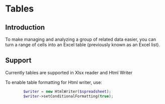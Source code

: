 # Tables

## Introduction

To make managing and analyzing a group of related data easier, you can turn a range of cells into an Excel table (previously known as an Excel list).

## Support

Currently tables are supported in Xlsx reader and Html Writer

To enable table formatting for Html writer, use:

```php
        $writer = new HtmlWriter($spreadsheet);
        $writer->setConditionalFormatting(true);
```